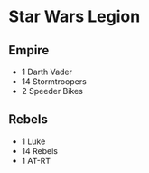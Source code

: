 # Star Wars Legion

## Empire
- 1 Darth Vader
- 14 Stormtroopers
- 2 Speeder Bikes

## Rebels
- 1 Luke
- 14 Rebels
- 1 AT-RT